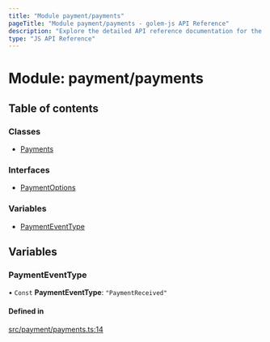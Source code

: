 ```yaml
---
title: "Module payment/payments"
pageTitle: "Module payment/payments - golem-js API Reference"
description: "Explore the detailed API reference documentation for the Module payment/payments within the golem-js SDK for the Golem Network."
type: "JS API Reference"
---
```

# Module: payment/payments

## Table of contents

### Classes

- [Payments](../classes/payment_payments.Payments)

### Interfaces

- [PaymentOptions](../interfaces/payment_payments.PaymentOptions)

### Variables

- [PaymentEventType](payment_payments#paymenteventtype)

## Variables

### PaymentEventType

• `Const` **PaymentEventType**: ``"PaymentReceived"``

#### Defined in

[src/payment/payments.ts:14](https://github.com/golemfactory/golem-js/blob/69e0610/src/payment/payments.ts#L14)

